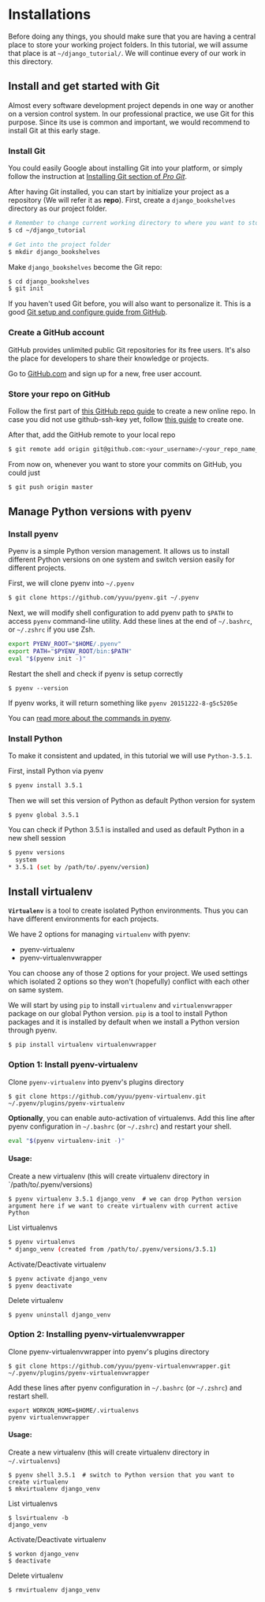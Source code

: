 # Installations

Before doing any things, you should make sure that you are having a central place  to store your working project folders. In this tutorial, we will assume that place is at `~/django_tutorial/`. We will continue every of our work in this directory.

## Install and get started with Git

Almost every software development project depends in one way or another on a version control system. In our professional practice, we use Git for this purpose. Since its use is common and important, we would recommend to install Git at this early stage.

### Install Git

You could easily Google about installing Git into your platform, or simply follow the instruction at [Installing Git section of *Pro Git*](http://www.git-scm.com/book/en/Getting-Started-Installing-Git).

After having Git installed, you can start by initialize your project as a repository (We will refer it as **repo**). First, create a `django_bookshelves` directory as our project folder.

```sh
# Remember to change current working directory to where you want to store the project folder
$ cd ~/django_tutorial

# Get into the project folder
$ mkdir django_bookshelves
```

Make `django_bookshelves` become the Git repo:

```sh
$ cd django_bookshelves
$ git init
```

If you haven't used Git before, you will also want to personalize it. This is a good [Git setup and configure guide from GitHub](https://help.github.com/articles/set-up-git).

### Create a GitHub account

GitHub provides unlimited public Git repositories for its free users. It's also the place for developers to share their knowledge or projects.

Go to [GitHub.com](https://github.com) and sign up for a new, free user account.

### Store your repo on GitHub

Follow the first part of [this GitHub repo guide](https://help.github.com/articles/create-a-repo) to create a new online repo. In case you did not use github-ssh-key yet, follow [this guide](https://help.github.com/articles/generating-ssh-keys) to create one.

After that, add the GitHub remote to your local repo

```sh
$ git remote add origin git@github.com:<your_username>/<your_repo_name_on_GitHub>.git
```

From now on, whenever you want to store your commits on GitHub, you could just

```sh
$ git push origin master
```

## Manage Python versions with pyenv

### Install pyenv

Pyenv is a simple Python version management. It allows us to install different Python versions on one system and switch version easily for different projects.

First, we will clone pyenv into `~/.pyenv`

```sh
$ git clone https://github.com/yyuu/pyenv.git ~/.pyenv
```

Next, we will modify shell configuration to add pyenv path to `$PATH` to access `pyenv` command-line utility. Add these lines at the end of `~/.bashrc`, or `~/.zshrc` if you use Zsh.

```sh
export PYENV_ROOT="$HOME/.pyenv"
export PATH="$PYENV_ROOT/bin:$PATH"
eval "$(pyenv init -)"
```

Restart the shell and check if pyenv is setup correctly

```
$ pyenv --version
```

If pyenv works, it will return something like `pyenv 20151222-8-g5c5205e`

You can [read more about the commands in pyenv](https://github.com/yyuu/pyenv/blob/master/COMMANDS.md).

### Install Python

To make it consistent and updated, in this tutorial we will use `Python-3.5.1`.

First, install Python via pyenv

```sh
$ pyenv install 3.5.1
```

Then we will set this version of Python as default Python version for system

```
$ pyenv global 3.5.1
```

You can check if Python 3.5.1 is installed and used as default Python in a new shell session

```sh
$ pyenv versions
  system
* 3.5.1 (set by /path/to/.pyenv/version)
```

## Install virtualenv

**`Virtualenv`** is a tool to create isolated Python environments. Thus you can have different environments for each projects.

We have 2 options for managing `virtualenv` with pyenv:

* pyenv-virtualenv
* pyenv-virtualenvwrapper

You can choose any of those 2 options for your project. We used settings which isolated 2 options so they won't (hopefully) conflict with each other on same system.

We will start by using `pip` to install `virtualenv` and `virtualenvwrapper` package on our global Python version. `pip` is a tool to install Python packages and it is installed by default when we install a Python version through pyenv.

```
$ pip install virtualenv virtualenvwrapper
```

### Option 1: Install pyenv-virtualenv

Clone `pyenv-virtualenv` into pyenv's plugins directory

```
$ git clone https://github.com/yyuu/pyenv-virtualenv.git ~/.pyenv/plugins/pyenv-virtualenv
```

**Optionally**, you can enable auto-activation of virtualenvs. Add this line after pyenv configuration in `~/.bashrc` (or `~/.zshrc`) and restart your shell.

```sh
eval "$(pyenv virtualenv-init -)"
```

#### Usage:

Create a new virtualenv (this will create virtualenv directory in `/path/to/.pyenv/versions)

```
$ pyenv virtualenv 3.5.1 django_venv  # we can drop Python version argument here if we want to create virtualenv with current active Python
```

List virtualenvs

```sh
$ pyenv virtualenvs
* django_venv (created from /path/to/.pyenv/versions/3.5.1)
```

Activate/Deactivate virtualenv

```
$ pyenv activate django_venv
$ pyenv deactivate
```

Delete virtualenv

```
$ pyenv uninstall django_venv
```

### Option 2: Installing pyenv-virtualenvwrapper

Clone pyenv-virtualenvwrapper into pyenv's plugins directory

```
$ git clone https://github.com/yyuu/pyenv-virtualenvwrapper.git ~/.pyenv/plugins/pyenv-virtualenvwrapper
```

Add these lines after pyenv configuration in `~/.bashrc` (or `~/.zshrc`) and restart shell.

```
export WORKON_HOME=$HOME/.virtualenvs
pyenv virtualenvwrapper
```

#### Usage:

Create a new virtualenv (this will create virtualenv directory in `~/.virtualenvs`)

```
$ pyenv shell 3.5.1  # switch to Python version that you want to create virtualenv
$ mkvirtualenv django_venv
```

List virtualenvs

```
$ lsvirtualenv -b
django_venv
```

Activate/Deactivate virtualenv

```
$ workon django_venv
$ deactivate
```

Delete virtualenv

```
$ rmvirtualenv django_venv
```